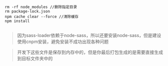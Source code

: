 ```shell

rm -rf node_modules //删除指定目录
rm package-lock.json
npm cache clear --force //清除缓存
npm install


```

> 因为sass-loader依赖于node-sass，所以还要安装node-sass，但是建设使用cnpm安装，避免安装不成功出现各种问题

> 开发下这些文件是保存到内存中的，但是你最后打包生成的是需要直接生成到目标文件夹中的